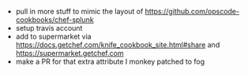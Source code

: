 - pull in more stuff to mimic the layout of https://github.com/opscode-cookbooks/chef-splunk
- setup travis account
- add to supermarket via https://docs.getchef.com/knife_cookbook_site.html#share and https://supermarket.getchef.com
- make a PR for that extra attribute I monkey patched to fog
